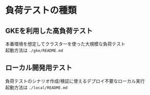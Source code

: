 # 負荷テストの種類

## GKEを利用した高負荷テスト
本番環境を想定してクラスターを使った大規模な負荷テスト  
起動方法は `./gke/README.md`

## ローカル開発用テスト  
負荷テストのシナリオ作成/検証に使えるデプロイ不要なローカル実行  
起動方法は `./local/README.md`